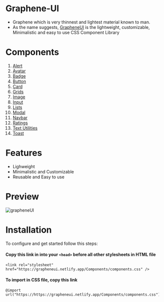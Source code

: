 # Graphene-UI
- Graphene which is very thinnest and lightest material known to man.
- As the name suggests, [GrapheneUI](https://grapheneui.netlify.app/) is the lightweight, customizable, Minimalistic and easy to use CSS Component Library

# Components
1. [Alert](https://grapheneui.netlify.app/documentations/docs/alert.html)
2. [Avatar](https://grapheneui.netlify.app/documentations/docs/avatar.html)
3. [Badge](https://grapheneui.netlify.app/documentations/docs/badge.html)
4. [Button](https://grapheneui.netlify.app/documentations/docs/button.html)
5. [Card](https://grapheneui.netlify.app/documentations/docs/card.html)
6. [Grids](https://grapheneui.netlify.app/documentations/docs/grid.html)
7. [Image](https://grapheneui.netlify.app/documentations/docs/image.html)
8. [Input](https://grapheneui.netlify.app/documentations/docs/input.html)
9. [Lists](https://grapheneui.netlify.app/documentations/docs/list.html)
10. [Modal](https://grapheneui.netlify.app/documentations/docs/modal.html)
11. [Navbar](https://grapheneui.netlify.app/documentations/docs/navbar.html)
12. [Ratings](https://grapheneui.netlify.app/documentations/docs/rating.html)
13. [Text Utilities](https://grapheneui.netlify.app/documentations/docs/textutils.html)
14. [Toast](https://grapheneui.netlify.app/documentations/docs/toast.html)

# Features
- Lighweight
- Minimalistic and Customizable
- Reusable and Easy to use


# Preview
![grapheneUI](https://user-images.githubusercontent.com/64308102/154928167-cc700a2f-eb4e-4936-ac6f-2043ce7ba2cc.gif)


# Installation
To configure and get started follow this steps:
#### Copy this link in into your `<head>` before all other stylesheets in HTML file
```
<link rel="stylesheet" href="https://grapheneui.netlify.app/Components/components.css" />
```
#### To import in CSS file, copy this link
```
@import url("https://https://grapheneui.netlify.app/Components/components.css");
```
